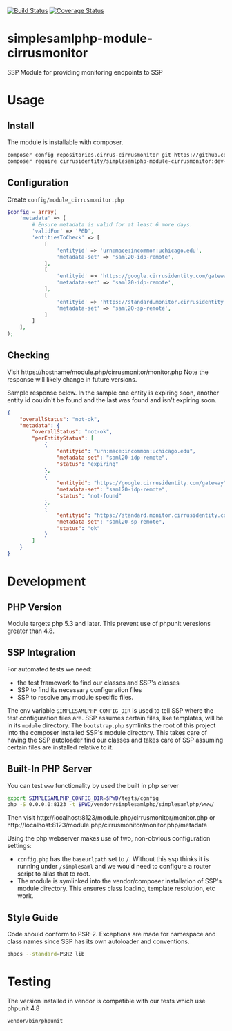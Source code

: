 [![Build Status](https://travis-ci.org/cirrusidentity/simplesamlphp-module-cirrusmonitor.svg?branch=master)](https://travis-ci.org/cirrusidentity/simplesamlphp-module-cirrusmonitor)
[![Coverage Status](https://coveralls.io/repos/github/cirrusidentity/simplesamlphp-module-cirrusmonitor/badge.svg?branch=master)](https://coveralls.io/github/cirrusidentity/simplesamlphp-module-cirrusmonitor?branch=master)
# simplesamlphp-module-cirrusmonitor
SSP Module for providing monitoring endpoints to SSP

# Usage

## Install

The module is installable with composer.

```bash
composer config repositories.cirrus-cirrusmonitor git https://github.com/cirrusidentity/simplesamlphp-module-cirrusmonitor
composer require cirrusidentity/simplesamlphp-module-cirrusmonitor:dev-master
```

## Configuration

Create `config/module_cirrusmonitor.php`

```php
$config = array(
    'metadata' => [
        # Ensure metadata is valid for at least 6 more days.
        'validFor' => 'P6D',
        'entitiesToCheck' => [
            [
                'entityid' => 'urn:mace:incommon:uchicago.edu',
                'metadata-set' => 'saml20-idp-remote',
            ],
            [
                'entityid' => 'https://google.cirrusidentity.com/gateway',
                'metadata-set' => 'saml20-idp-remote',
            ],
            [
                'entityid' => 'https://standard.monitor.cirrusidentity.com',
                'metadata-set' => 'saml20-sp-remote',
            ]
        ]
    ],
);
```
## Checking

Visit https://hostname/module.php/cirrusmonitor/monitor.php
Note the response will likely change in future versions.

Sample response below. In the sample one entity is expiring soon, another entity id couldn't be found and the last was found and isn't expiring soon.

```json
{
    "overallStatus": "not-ok",
    "metadata": {
        "overallStatus": "not-ok",
        "perEntityStatus": [
            {
                "entityid": "urn:mace:incommon:uchicago.edu",
                "metadata-set": "saml20-idp-remote",
                "status": "expiring"
            },
            {
                "entityid": "https://google.cirrusidentity.com/gateway",
                "metadata-set": "saml20-idp-remote",
                "status": "not-found"
            },
            {
                "entityid": "https://standard.monitor.cirrusidentity.com",
                "metadata-set": "saml20-sp-remote",
                "status": "ok"
            }
        ]
    }
}
```
# Development

## PHP Version

Module targets php 5.3 and later. This prevent use of phpunit veresions greater than 4.8.

## SSP Integration

For automated tests we need:
 * the test framework to find our classes and SSP's classes
 * SSP to find its necessary configuration files
 * SSP to resolve any module specific files.

The env variable `SIMPLESAMLPHP_CONFIG_DIR` is used to tell SSP where the test configuration files are.
SSP assumes certain files, like templates, will be in its `module` directory. The `bootstrap.php` symlinks the root of this project
into the composer installed SSP's module directory. This takes care of having the SSP autoloader find our classes and takes care of SSP
assuming certain files are installed relative to it.

## Built-In PHP Server

You can test `www` functionality by used the built in php server

```bash
export SIMPLESAMLPHP_CONFIG_DIR=$PWD/tests/config
php -S 0.0.0.0:8123 -t $PWD/vendor/simplesamlphp/simplesamlphp/www/
```

Then visit http://localhost:8123/module.php/cirrusmonitor/monitor.php or http://localhost:8123/module.php/cirrusmonitor/monitor.php/metadata 

Using the php webserver makes use of two, non-obvious configuration settings: 

* `config.php` has the `baseurlpath` set to `/`. Without this ssp thinks it is running under `/simplesaml` and we would need to configure a router script to alias that to root.
* The module is symlinked into the vendor/composer installation of SSP's module directory. This ensures class loading, template resolution, etc work.

## Style Guide

Code should conform to PSR-2. Exceptions are made for namespace and class names since SSP has its own autoloader and conventions.

```bash
phpcs --standard=PSR2 lib
```

# Testing

The version installed in vendor is compatible with our tests which use phpunit 4.8

`vendor/bin/phpunit`

